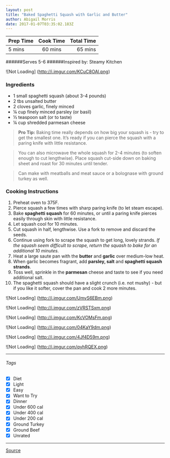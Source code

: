 ```yaml
---
layout: post
title: "Baked Spaghetti Squash with Garlic and Butter"
author: Abigail Morris
date: 2017-01-07T03:35:02.183Z
---
```


| Prep Time  | Cook Time    | Total Time  |
| ---------- |:------------:| -----------:|
| 5 mins    | 60 mins      | 65 mins     |


######Serves 5-6
######Inspired by: Steamy Kitchen

![Not Loading] (http://i.imgur.com/KCuC8OAl.png)

### Ingredients

* 1 small spaghetti squash (about 3-4 pounds)
* 2 tbs unsalted butter
* 2 cloves garlic, finely minced
* ¼ cup finely minced parsley (or basil)
* ½ teaspoon salt (or to taste)
* ¼ cup shredded parmesan cheese


> **Pro Tip:** Baking time really depends on how big your squash is - try to get the smallest one. It’s ready if you can pierce the squash with a paring knife with little resistance.

> You can also microwave the whole squash for 2-4 minutes (to soften enough to cut lengthwise). Place squash cut-side down on baking sheet and roast for 30 minutes until tender.

> Can make with meatballs and meat sauce or a bolognase with ground turkey as well. 

### Cooking Instructions

1. Preheat oven to 375F.
2. Pierce squash a few times with sharp paring knife (to let steam escape).
3. Bake **spaghetti squash** for 60 minutes, or until a paring knife pierces easily through skin with little resistance.
4. Let squash cool for 10 minutes.
5. Cut squash in half, lengthwise. Use a fork to remove and discard the seeds.
6. Continue using fork to scrape the squash to get long, lovely strands. *If the squash seem difficult to scrape, return the squash to bake for an additional 10 minutes.*
7. Heat a large saute pan with the **butter** and **garlic** over medium-low heat.
8. When garlic becomes fragrant, add **parsley, salt** and **spaghetti squash strands**.
9. Toss well, sprinkle in the **parmesan** cheese and taste to see if you need additional salt.
10. The spaghetti squash should have a slight crunch (i.e. not mushy) - but if you like it softer, cover the pan and cook 2 more minutes.

![Not Loading] (http://i.imgur.com/UmvS6EBm.png)

![Not Loading] (http://i.imgur.com/zVRSTSxm.png)

![Not Loading] (http://i.imgur.com/KcVOMsFm.png)

![Not Loading] (http://i.imgur.com/04KaY9dm.png)

![Not Loading] (http://i.imgur.com/4Jf4D59m.png)

![Not Loading] (http://i.imgur.com/qyhRQEX.png)

---


###### Tags
- [x] Diet
- [x] Light
- [x] Easy
- [x] Want to Try
- [x] Dinner
- [x] Under 600 cal
- [x] Under 400 cal
- [x] Under 200 cal
- [x] Ground Turkey
- [x] Ground Beef
- [x] Unrated

---

[Source](http://steamykitchen.com/11285-baked-spaghetti-squash-with-garlic-and-butter.html)

